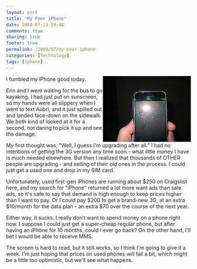 ```yaml
---
layout: post
title: "My Poor iPhone"
date: 2008-07-13 19:48
comments: true
sharing: true
footer: true
permalink: /2008/07/my-poor-iphone
categories: [Technology]
tags: [iphone]
---
```

<div class='imgRight'><a href="http://www.flickr.com/photos/brockli/2666717790/" title="My Poor iPhone"><img src="/files/images/2666717790_3c6d2f536c_m.jpg" width="240" height="180" alt="My Poor iPhone" align="right" /></a></div>

I fumbled my iPhone good today.

Erin and I were waiting for the bus to go kayaking.  I had just put on sunscreen, so my hands were all slippery when I went to text Aubri, and it just spilled out and landed face-down on the sidewalk.  We both kind of looked at it for a second, not daring to pick it up and see the damage.

My first thought was, "Well, I guess I'm upgrading after all."  I had no intentions of getting the 3G version any time soon - what little money I have is much needed elsewhere.  But then I realized that thousands of OTHER people are upgrading - and selling of their old ones in the process.  I could just get a used one and drop in my SIM card.

Unfortunately, used first-gen iPhones are running about $250 on Craigslist here, and my search for "iPhone" returned a lot more want ads than sale ads, so it's safe to say that demand is high enough to keep prices higher than I want to pay.  Or I could pay $200 to get a brand-new 3G, at an extra $10/month for the data plan - an extra $70 over the course of the next year.

Either way, it sucks.  I really don't want to spend money on a phone right now.  I suppose I could just get a super-cheap regular phone, but after having an iPhone for 10 months, could I ever go back?  On the other hand, I'll bet I would be able to receive MMS.

The screen is hard to read, but it still works, so I think I'm going to give it a week.  I'm just hoping that prices on used phones will fall a bit, which might be a little too optimistic, but we'll see what happens.